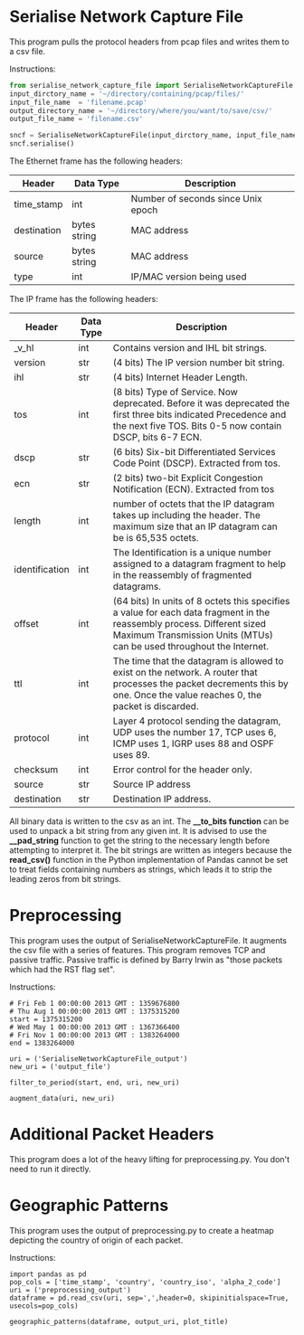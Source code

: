 <h1>Serialise Network Capture File</h1>

This program pulls the protocol headers from pcap files and writes them to
a csv file.

Instructions:
```python
from serialise_network_capture_file import SerialiseNetworkCaptureFile
input_dirctory_name = '~/directory/containing/pcap/files/'
input_file_name  = 'filename.pcap'
output_directory_name = '~/directory/where/you/want/to/save/csv/'
output_file_name = 'filename.csv'

sncf = SerialiseNetworkCaptureFile(input_dirctory_name, input_file_name, output_directory_name, output_file_name)
sncf.serialise()
```


The Ethernet frame has the following headers:

Header | Data Type | Description
---------- | ---------- | ----------------
time_stamp | int |Number of seconds since Unix epoch
destination | bytes string | MAC address
source | bytes string | MAC address
type | int | IP/MAC version being used

The IP frame has the following headers:

Header | Data Type | Description
--- | --- | ---     
_v_hl | int | Contains version and IHL bit strings.
version | str | (4 bits) The IP version number bit string.
ihl | str  | (4 bits) Internet Header Length.
tos | int | (8 bits) Type of Service. Now deprecated. Before it was deprecated the first three bits indicated Precedence and the next five TOS. Bits 0-5 now contain DSCP, bits 6-7 ECN.
dscp | str | (6 bits) Six-bit Differentiated Services Code Point (DSCP). Extracted from tos.
ecn | str | (2 bits) two-bit Explicit Congestion Notification (ECN). Extracted from tos
length | int | number of octets that the IP datagram takes up including the header. The maximum size that an IP datagram can be is 65,535 octets.
identification | int | The Identification is a unique number assigned to a datagram fragment to help in the reassembly of fragmented datagrams.
offset | int | (64 bits) In units of 8 octets this specifies a value for each data fragment in the reassembly process. Different sized Maximum Transmission Units (MTUs) can be used throughout the Internet.
ttl | int | The time that the datagram is allowed to exist on the network. A router that processes the packet decrements this by one. Once the value reaches 0, the packet is discarded.
protocol | int | Layer 4 protocol sending the datagram, UDP uses the number 17, TCP uses 6, ICMP uses 1, IGRP uses 88 and OSPF uses 89.
checksum | int | Error control for the header only.
source | str | Source IP address
destination | str | Destination IP address.

All binary data is written to the csv as an int. The **__to_bits function** can be used to unpack a bit string from any given int. 
It is advised to use the **__pad_string** function to get the string to the necessary length before attempting to interpret it. The bit strings are written as integers because the **read_csv()** function in the Python implementation of Pandas cannot be set to treat fields containing numbers as strings, which leads it to strip the leading zeros from bit strings.

<h1>Preprocessing</h1>

This program uses the output of SerialiseNetworkCaptureFile. It augments the csv file with a series of features. This program removes TCP and passive traffic. Passive traffic is defined by Barry Irwin as "those packets which had the RST flag set". 

Instructions:
```
# Fri Feb 1 00:00:00 2013 GMT : 1359676800
# Thu Aug 1 00:00:00 2013 GMT : 1375315200
start = 1375315200
# Wed May 1 00:00:00 2013 GMT : 1367366400
# Fri Nov 1 00:00:00 2013 GMT : 1383264000
end = 1383264000

uri = ('SerialiseNetworkCaptureFile_output')
new_uri = ('output_file')

filter_to_period(start, end, uri, new_uri)

augment_data(uri, new_uri)
```
<h1>Additional Packet Headers</h1>
This program does a lot of the heavy lifting for preprocessing.py. You don't need to run it directly.

<h1>Geographic Patterns</h1>

This program uses the output of preprocessing.py to create a heatmap depicting the country of origin of each packet.

Instructions:

```
import pandas as pd
pop_cols = ['time_stamp', 'country', 'country_iso', 'alpha_2_code']
uri = ('preprocessing_output')
dataframe = pd.read_csv(uri, sep=',',header=0, skipinitialspace=True, usecols=pop_cols)

geographic_patterns(dataframe, output_uri, plot_title)

```

